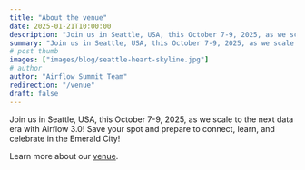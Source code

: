 ```yaml
---
title: "About the venue"
date: 2025-01-21T10:00:00
description: "Join us in Seattle, USA, this October 7-9, 2025, as we scale to the next data era with Airflow 3.0! Save your spot and prepare to connect, learn, and celebrate in the Emerald City!"
summary: "Join us in Seattle, USA, this October 7-9, 2025, as we scale to the next data era with Airflow 3.0! Save your spot and prepare to connect, learn, and celebrate in the Emerald City!"
# post thumb
images: ["images/blog/seattle-heart-skyline.jpg"]
# author
author: "Airflow Summit Team"
redirection: "/venue"
draft: false
---
```


Join us in Seattle, USA, this October 7-9, 2025, as we scale to the next data era with Airflow 3.0! Save your spot and prepare to connect, learn, and celebrate in the Emerald City! 

Learn more about our [venue](/venue).